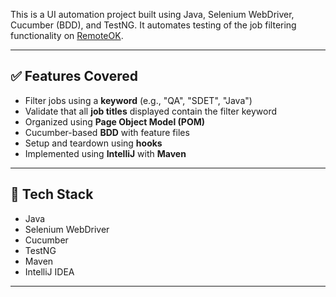 This is a UI automation project built using Java, Selenium WebDriver, Cucumber (BDD), and TestNG. It automates testing of the job filtering functionality on [RemoteOK](https://remoteok.com/).

---

## ✅ Features Covered

- Filter jobs using a **keyword** (e.g., "QA", "SDET", "Java")
- Validate that all **job titles** displayed contain the filter keyword
- Organized using **Page Object Model (POM)**
- Cucumber-based **BDD** with feature files
- Setup and teardown using **hooks**
- Implemented using **IntelliJ** with **Maven**

---

## 🔧 Tech Stack

- Java
- Selenium WebDriver
- Cucumber
- TestNG
- Maven
- IntelliJ IDEA

---
